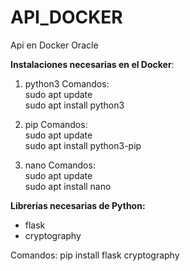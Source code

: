# API_DOCKER
Api en Docker Oracle

**Instalaciones necesarias en el Docker**:
1. python3
Comandos:  
sudo apt update  
sudo apt install python3  

2. pip
Comandos:  
sudo apt update  
sudo apt install python3-pip  

3. nano
Comandos:  
sudo apt update  
sudo apt install nano  

**Librerías necesarias de Python:**
- flask
- cryptography

Comandos:
pip install flask cryptography

